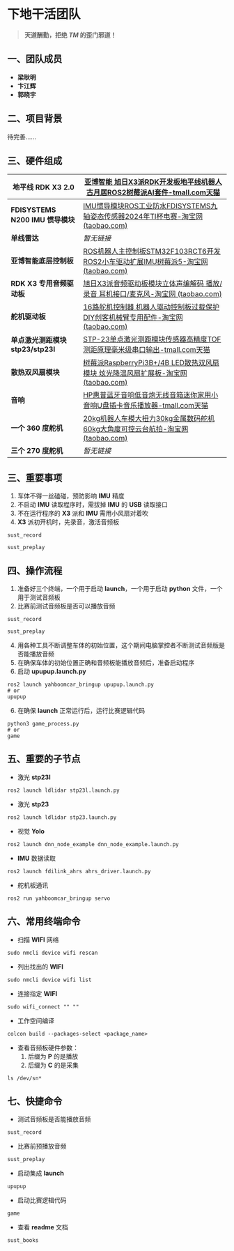 # 下地干活团队

> **天道酬勤，拒绝 *TM* 的歪门邪道！**

## 一、团队成员

* **梁耿明**
* **卞江辉**
* **郭晓宇**

## 二、项目背景

待完善......


## 三、硬件组成

| 地平线 RDK X3  2.0                      | [亚博智能 旭日X3派RDK开发板地平线机器人古月居ROS2树莓派AI套件-tmall.com天猫](https://detail.tmall.com/item.htm?spm=a21n57.1.item.3.29c45ae852foaF&priceTId=2100c80917224773608396003e0d64&utparam=%7B%22aplus_abtest%22:%22d62905fc07b25160b2cb2c0b3c017d8b%22%7D&id=675925264685&ns=1&abbucket=4&xxc=taobaoSearch&pisk=fn1xtSq7AuqmmHeGGZwksord9QUo6sQ4mi7IshxmCgIR53cguI2w6GKRbnvDGnc96NINjGQauFt1fGKGn8VhuZRw1kATtWbVtKUbeihXh4a65enbM72ulZRw1l3o1JVduMEDZcZ9CzdWWFY61KO6PatySjiffn9SVeLe1hs61zKW7EKsGnG6VLTKGuVDbb-n6O13UTZruPcis_L70QQYYXYAZEnXvZx8Uz18TKKCl3h_xDkMihKPOu2RzgXfmUST9ud5RTdXkGNIK36RPsJH9JMAAajV9I1LDjYkBnB5GL3s1aOymL6ODoH2ctjJLU9SWW8lx3_VGTUZVZsHDITWEWadPd6lgp50VjdCLZAcCgN-MMsrt6fKRQoHvFDbyzHZQKTodRhoqA-CfjLJxzx-QAJ8GfDAszksCcbvyH4oKAkwe5f..)         |
| --------------------------------------- | ------------------------------------------------------------------------------------------------------------------------------------------------------------------------------------------------------------------------------------------------------------------------------------------------------------------------------------------------------------------------------------------------------------------------------------------------------------------------------------------------------------------------------------------------------------------------------------------------------------------------------------------------------------------------------------------------------------------------------------------------------------------------------- |
| **FDISYSTEMS N200 IMU 惯导模块**  | [IMU惯导模块ROS工业防水FDISYSTEMS九轴姿态传感器2024年TI杯电赛-淘宝网 (taobao.com)](https://item.taobao.com/item.htm?spm=a21n57.1.item.1.89ea5513P2KJYJ&priceTId=2100c80217224774541251053e0e20&utparam=%7B%22aplus_abtest%22:%2270a5c18a4b468b4ca47555fa4109b205%22%7D&id=641144832994&ns=1&abbucket=4&pisk=fDKn9Affhe7I1W2-thjIyMT2RC0TjWs5RQERwgCr715_va5-RQbkwC_yvMpps_RvZTKp23Y_qK9Wvvs-dM9CVglxMmdkdps7S8V4IHbNbTpa4urztpSQLglxM04TQwGd4Up26ifG716lUkSyacJNF1Wz8gRP_NWVHWSP4QJZITWzL_5FTR5NEthjjW1phd-ZTanRIjQ_yHBh-_qdWux9qoQOgAC_qubRzw4pL1qz4hYsFlOCTqwONMCBF9AScksFreRhQgmubMABL37M2fnA-KWyNMKZUy52JBIwYE2z4djhTaKCoWcGgH9wcG7t0xvwfBpBjLer4OdA_ptFqmkfxM5FjOt-1k5k7U-dRgNEtgJGUgzz7rWIPu6Zehz7PwW1IsT4Nny585-0zADguI7FC9uk2A4zWSZzcQkiIr-C8O6ER)                         |
| **单线雷达**                           | *暂无链接*                                                                                                                                                                                                                                                                                                                                                                                                                                                                                                                                                                                                                                                                                                                                                                     |
| **亚博智能底层控制板**            | [ROS机器人主控制板STM32F103RCT6开发ROS2小车驱动扩展IMU树莓派5-淘宝网 (taobao.com)](https://item.taobao.com/item.htm?spm=a21n57.1.item.12.512264f3E4RhOm&priceTId=2100c80417224775014976079e0d69&utparam=%7B%22aplus_abtest%22:%226260bb067900cb25c0bc0db7bfbd73a9%22%7D&id=674835133218&ns=1&abbucket=4&pisk=fOFxtgj5Agjcq7BgGr6osiSL9bQufSUVmozBscmDCuE850AGujXZ6ln8bmDmGmAt6PEajlUNuVi_flngnTf3urlZ1McOt644txQfeopXGz_sWVxfM_XllrlZ1GLk19fLukImZXStCahSWVuj1xGsPzirSKi_fmMWV23E1cZs1anS7qn6GmOsVYgKGKCmbQoH6RNhU8sPu_R2g7350YaATdm8tqQiYrnRUIVJTxnQl0d1xHJiicnzOgX8zu2bm4rO9gh7R8hjkl1BK0w8PSkn999YAzq49jNdDI0oBme7GYL61zGrmYwTDipqc-q-L4MWW6uux0a4G8QwVrZnDjgSE6_LPAwugvPcVIhQLrc0Cu1JMksrtWVpRb-nvVvfyapwQxgkdOdkqdoQfI3-xamJQdkRGCvYsaJ6Ch4xyDbkKdJZe1f..)                    |
| **RDK X3 专用音频驱动板**         | [旭日X3派音频驱动板模块立体声编解码 播放/录音 耳机接口/麦克风-淘宝网 (taobao.com)](https://item.taobao.com/item.htm?spm=a21n57.1.item.1.1051245cOdKqf6&priceTId=2100c80417224775507613706e0d69&utparam=%7B%22aplus_abtest%22:%22877b420c463801bd5832ef681188ed0c%22%7D&id=696400567092&ns=1&abbucket=4&pisk=fE2qtlvMKtBq7ZViz4MZ4xSFmNHxbvQC3Rgsjlqicq0mllmiQz41DqZGkPyZrlFfDf_vbnez8d9fksEMQAMGRw6CdoIxBAbCwCJ3CEnZbEXsScvll3DNFw6Cdu5mDAZlRGFh0j0KfAmmsqcl4ciMnK4isLqoycnMocvc4u0-jAvmIIqorcmDncmiG7FTtnisiMrOH9k5g3ln-o00f8wl9YAYA4koU8m4dlrD6dvgUml4CC9B6BGbskhLho6wexZUZYm4S9bmEkVzAjyV8Kgt_8z4_rs660PajJHxLhX04xuqt-lvXKU34lVIa8shpxkmo5MYfH7b4-zbD8r6jQDqh7lU3vXpoVN7YRoaBNBz8oV3S5SzRFnoNtwTgFAZi0nrRgSkhj4xw0-eLcd96jQo42smeCAMJd96gJHw6ChY90uCmv5..&skuId=4950207661925) |
| **舵机驱动板**                    | [16路舵机控制器 机器人驱动控制板过载保护DIY创客机械臂专用配件-淘宝网 (taobao.com)](https://item.taobao.com/item.htm?spm=a21n57.1.item.1.38c29390IYkEQ1&priceTId=2100c80417224775779384010e0d67&utparam=%7B%22aplus_abtest%22:%224a2ed7dda02cf35d838895a6109dfa7f%22%7D&id=23334420583&ns=1&abbucket=4&pisk=fmPItgVgiHxCgDUsqvQZCk9Xs6hW2k12AUg8ozdeyXhK2Ra0VD7lKXysVlEsvB7hKYn7xXHuL0oEVbaucNSVgsz3-bcO0i52S98AQj0Jw2KrBP3qKG7wbsz3-0YB2ZyOgL6XjYF-yuHKBc3-X2n-eYQsBqu-wBHJ9dKtj4h-2unLW13orBK-vYptG19Z7GogRNd3fXQPDtzmfQdXSyMpHu9yFLTx8vnxmrO-75gIdmULtk57QVFa1xkwziGToRrK5j1W6XMbpkgTSgOjv-zm6cEJAGugpkNtF57lKPNSAxFKCUO07bg82YwGcIuITRMbOJbkXyEqA-h3zEsU5xwsnVH9PphU3rPoHWCBmckmPogbAHsyLIofQ4JW5xAS5m715LvyP6FZgNZaKpMKSV7f5N9qpnAJapVP5dsIpV0a_N_63A5..)                      |
| **单点激光测距模块 stp23/stp23l** | [STP-23单点激光测距模块传感器高精度TOF测距原理毫米级串口输出-tmall.com天猫](https://detail.tmall.com/item.htm?id=678386670103&spm=a1z09.2.0.0.6cf02e8dI7SoXE&_u=13nmt0beec65&pisk=fnhn08ZblvyIpCQJxfVBeWNZ8i9OdMNSa0C827EyQlr6P9BpR8zrr0c-p4r8Z0moqkeyAWhojqgJRbLQTQ4rDcV-JkE-jUmKP_KBFWCPqDg2A2EJRbqzjDouFeZ84um-zvL9MI3IR7NzZndvMKcY7oihL8yez1zL-A3FpZuIR7ZPUAgeI26kxG0na8oz_Rzuz7zUauPwSzUfa7rUUGWaulrza7ozQNz48wSPauWw_jhhAk3j7f-UeCMlr4bEMy23q6EGZ4GFMJEVCl5lZ8LTLoRYj_5rsy066KuhiLEqhkeYfcROt70arm4mxG-gaVcIiRlef_mmjxPg5AtlEoDrJxMzIeRESWq3nfeO8TVnUDGudvbWlVPEfxZbLdt_SXhYEowGbHutSkymEDK1akHm7c2x6GCY_qkgsgWAQtzBF_awyfW5FJz_SoMVVj7SX5akEFYG3myU5yJowFXPBi1PG08MStlQLPaed)                                                                                               |
| **散热双风扇模块**                | [树莓派RaspberryPi3B+/4B LED散热双风扇模块 炫光降温风扇扩展板-淘宝网 (taobao.com)](https://item.taobao.com/item.htm?spm=a1z0k.7628869.0.0.697537deHZGObV&id=630497679599&_u=t2dmg8j26111&sku_properties=-3:-5)                                                                                                                                                                                                                                                                                                                                                                                                                                                                                                                                                                     |
| **音响**                          | [HP惠普蓝牙音响低音炮无线音箱迷你家用小音响U盘插卡音乐播放器-tmall.com天猫](https://detail.tmall.com/item.htm?id=693892195446&spm=a1z09.2.0.0.6cf02e8dI7SoXE&_u=13nmt0bec4f6&pisk=fZEt0ZfCN6fgj170fR_nm15s6gWh-leaL5yWmjcMlWFLM8pgSqcmlmFzwqtc7c0xDWG3jf2ifxgbi7ai1PcDDoFU6hxmfSjxG8zF3fDgjKHbR5K0SRcgJKnaxPxms1oYh7mAZ_jlqRyZYm1lZz9UOBnSFnTXifgBAQc9IaslqRyKZlVQDgXVylUsNxij5qiCAXkxGhMbGDtIhXtshhMXO9HqOjijlnOBdAD6GnMX5XhAjj-EZnUbqZDXCK3ycnZ1bVh-uExvDbDsWRr-9J23vA3tN2jrORZ_t-Zgb27yrmy3ySUbOMKTMRa7GfqCNnh0zxeje0syeXZTHk3a-CTsechtPlgBE3e-lyEKjl12zJ2K14n3-w5iocFTzbu186PYpfVbX2OOtj4uKlgLN6xLgqU_6vi544qu2LieZbHD59BpuEusKU_vxB4O04sspbXn9E8qJGtDWoXelEO0BvhlKUY2u2Ic.&sku_properties=5919063:6536025)                                                                    |
| **一个 360 度舵机**               | [20kg机器人车模大扭力30kg金属数码舵机60kg大角度可控云台航拍-淘宝网 (taobao.com)](https://item.taobao.com/item.htm?spm=a1z09.2.0.0.6cf02e8dI7SoXE&id=36360286212&_u=13nmt0be1880&pisk=fQcE0WfliBdEz0HublNz7WoiKENLZSKXqbZ7r40uRkqHeyOla4u0PeKJJAzoVcLJJWgu40o_X_aWp3CrbDgmdJiSdu4ujc0COuOLU0ujD01W9valacg8E0Gry_zor0LLVepsJ2F8Zntj4IgKJHWwxDcU-5biWr4lxFHHZxV8ZntPC_2pg7njoSgw4RYaPzah-02nSl44jyXht0qgIr4fx7VoqVYazyjhq9flSP448jsiexbQPJYqyIsUug_3do03x4gSsM2Cp2Zacocg8jiq-TClZfzULb65aKvzdY0YHXgBa1FIuAVg80ADx50mQqwETn5Q28lZYYoBPTUZU4cY9S7ktVPUY-cUpaCKmVuohRl6oIFUtkD794_2AVlEA2hZPaXgTWMa3XPDMMqSCqlzzbKJ_munn0DP4Rj8SROIwvSlUJ4T7oTwS6wnvRhLhUPfeTepjPrX-5BlEiC5N9lYaTB8pxUaceVV.)                                                                                            |
| **三个 270 度舵机**               | *暂无链接*                                                                                                                                                                                                                                                                                                                                                                                                                                                                                                                                                                                                                                                                                                                                                                    |



## 三、重要事项

1. 车体不得一丝磕碰，预防影响 **IMU** 精度
2. 不启动 **IMU** 读取程序时，需拔掉 **IMU** 的 **USB** 读取接口
3. 不在运行程序的 **X3** 派和 **IMU** 需用小风扇对着吹
4. **X3** 派初开机时，先录音，激活音频板

```
sust_record
```

```
sust_preplay
```

## 四、操作流程

1. 准备好三个终端，一个用于启动 **launch**，一个用于启动 **python** 文件，一个用于测试音频板
2. 比赛前测试音频板是否可以播放音频

```
sust_record
```

```
sust_preplay
```

4. 用各种工具不断调整车体的初始位置，这个期间电脑掌控者不断测试音频版是否能播放音频
5. 在确保车体的初始位置正确和音频板能播放音频后，准备启动程序
6. 启动 **upupup.launch.py**

```
ros2 launch yahboomcar_bringup upupup.launch.py
# or
upupup
```

6. 在确保 **launch** 正常运行后，运行比赛逻辑代码

```
python3 game_process.py
# or
game
```

## 五、重要的子节点

* 激光 **stp23l**

```
ros2 launch ldlidar stp23l.launch.py
```

* 激光 **stp23**

```
ros2 launch ldlidar stp23.launch.py
```

* 视觉 **Yolo**

```
ros2 launch dnn_node_example dnn_node_example.launch.py
```

* **IMU** 数据读取

```
ros2 launch fdilink_ahrs ahrs_driver.launch.py
```

* 舵机板通讯

```
ros2 run yahboomcar_bringup servo
```

## 六、常用终端命令

* 扫描 **WIFI** 网络

```
sudo nmcli device wifi rescan
```

* 列出找出的 **WIFI**

```
sudo nmcli device wifi list
```

* 连接指定 **WIFI**

```
sudo wifi_connect "" ""
```

* 工作空间编译

```
colcon build --packages-select <package_name>
```

* 查看音频板硬件参数：
  1. 后缀为 **P** 的是播放
  2. 后缀为 **C** 的是采集

```
ls /dev/sn*
```

## 七、快捷命令

* 测试音频板是否能播放音频

```
sust_record
```

* 比赛前预播放音频

```
sust_preplay
```

* 启动集成 **launch**

```
upupup
```

* 启动比赛逻辑代码

```
game
```

* 查看 **readme** 文档

```
sust_books
```
